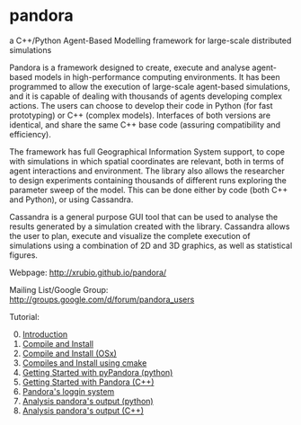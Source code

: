 pandora
=======
a C++/Python Agent-Based Modelling framework for large-scale distributed simulations

Pandora is a framework designed to create, execute and analyse agent-based models in high-performance computing environments. It has been programmed to allow the execution of large-scale agent-based simulations, and it is capable of dealing with thousands of agents developing complex actions. The users can choose to develop their code in Python (for fast prototyping) or C++ (complex models). Interfaces of both versions are identical, and share the same C++ base code (assuring compatibility and efficiency).

The framework has full Geographical Information System support, to cope with simulations in which spatial coordinates are relevant, both in terms of agent interactions and environment. The library also allows the researcher to design experiments containing thousands of different runs exploring the parameter sweep of the model. This can be done either by code (both C++ and Python), or using Cassandra.

Cassandra is a general purpose GUI tool that can be used to analyse the results generated by a simulation created with the library. Cassandra allows the user to plan, execute and visualize the complete execution of simulations using a combination of 2D and 3D graphics, as well as statistical figures.

Webpage: http://xrubio.github.io/pandora/

Mailing List/Google Group: http://groups.google.com/d/forum/pandora_users

Tutorial:

00. [Introduction](docs/tutorials/00_introduction.md) 
01. [Compile and Install ](docs/tutorials/00_installing.md) 
02. [Compile and Install (OSx)](docs/tutorials/00_installing_osx.md) 
03. [Compiles and Install using cmake](docs/tutorials/00_installing_cmake.md)
04. [Getting Started with pyPandora (python)](docs/tutorials/01_getting_started_pyPandora.md) 
05. [Getting Started with Pandora (C++)](docs/tutorials/02_getting_started_pandora.md) 
06. [Pandora's loggin system](docs/tutorials/03_logging_system.md) 
07. [Analysis pandora's output (python)](docs/tutorials/04_pyanalysis.md) 
08. [Analysis pandora's output (C++)](docs/tutorials/05_analysis.md) 


